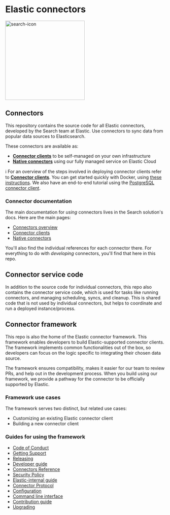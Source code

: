 # Elastic connectors

<img width="250" alt="search-icon" src="https://github.com/elastic/connectors/assets/32779855/2f594d89-7369-4c49-994a-1d67eefce436">

## Connectors

This repository contains the source code for all Elastic connectors, developed by the Search team at Elastic.
Use connectors to sync data from popular data sources to Elasticsearch.

These connectors are available as:
- [**Connector clients**](https://www.elastic.co/guide/en/enterprise-search/current/build-connector.html) to be self-managed on your own infrastructure
- [**Native connectors**](https://www.elastic.co/guide/en/enterprise-search/current/native-connectors.html) using our fully managed service on Elastic Cloud

ℹ️ For an overview of the steps involved in deploying connector clients refer to [**Connector clients**](https://www.elastic.co/guide/en/enterprise-search/current/build-connector.html).
You can get started quickly with Docker, using [these instructions](docs/DOCKER.md).
We also have an end-to-end tutorial using the [PostgreSQL connector client](https://www.elastic.co/guide/en/enterprise-search/current/postgresql-connector-client-tutorial.html).

### Connector documentation

The main documentation for _using_ connectors lives in the Search solution's docs.
Here are the main pages:

- [Connectors overview](https://www.elastic.co/guide/en/enterprise-search/current/connectors.html)
- [Connector clients](https://www.elastic.co/guide/en/enterprise-search/current/build-connector.html)
- [Native connectors](https://www.elastic.co/guide/en/enterprise-search/current/native-connectors.html)

You'll also find the individual references for each connector there.
For everything to do with _developing_ connectors, you'll find that here in this repo.

## Connector service code

In addition to the source code for individual connectors, this repo also contains the connector service code, which is used for tasks like running connectors, and managing scheduling, syncs, and cleanup.
This is shared code that is not used by individual connectors, but helps to coordinate and run a deployed instance/process.

## Connector framework

This repo is also the home of the Elastic connector framework. This framework enables developers to build Elastic-supported connector clients.
The framework implements common functionalities out of the box, so developers can focus on the logic specific to integrating their chosen data source.

The framework ensures compatibility, makes it easier for our team to review PRs, and help out in the development process. When you build using our framework, we provide a pathway for the connector to be officially supported by Elastic.

### Framework use cases

The framework serves two distinct, but related use cases:

- Customizing an existing Elastic connector client
- Building a new connector client

### Guides for using the framework

- [Code of Conduct](https://www.elastic.co/community/codeofconduct)
- [Getting Support](docs/SUPPORT.md)
- [Releasing](docs/RELEASING.md)
- [Developer guide](docs/DEVELOPING.md)
- [Connectors Reference](docs/REFERENCE.md)
- [Security Policy](docs/SECURITY.md)
- [Elastic-internal guide](docs/INTERNAL.md)
- [Connector Protocol](docs/CONNECTOR_PROTOCOL.md)
- [Configuration](docs/CONFIG.md)
- [Command line interface](docs/CLI.md)
- [Contribution guide](docs/CONTRIBUTING.md)
- [Upgrading](docs/UPGRADING.md)
